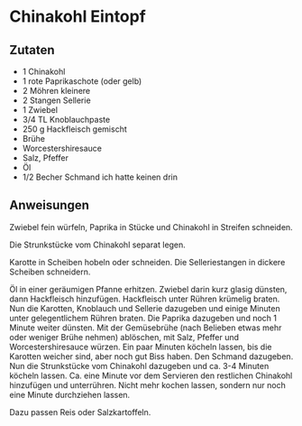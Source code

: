 # Chinakohl Eintopf


## Zutaten

- 1 Chinakohl
- 1 rote Paprikaschote (oder gelb)
- 2 Möhren kleinere
- 2 Stangen Sellerie
- 1 Zwiebel
- 3/4 TL Knoblauchpaste
- 250 g Hackfleisch gemischt
- Brühe
- Worcestershiresauce
- Salz, Pfeffer
- Öl
- 1/2 Becher Schmand ich hatte keinen drin

## Anweisungen

Zwiebel fein würfeln, Paprika in Stücke und Chinakohl in Streifen schneiden.

Die Strunkstücke vom Chinakohl separat legen.

Karotte in Scheiben hobeln oder schneiden. Die Selleriestangen in dickere Scheiben schneidern.

Öl in einer geräumigen Pfanne erhitzen. Zwiebel darin kurz glasig dünsten, dann Hackfleisch hinzufügen. Hackfleisch unter Rühren krümelig braten. Nun die Karotten, Knoblauch und Sellerie dazugeben und einige Minuten unter gelegentlichem Rühren braten. Die Paprika dazugeben und noch 1 Minute weiter dünsten. Mit der Gemüsebrühe (nach Belieben etwas mehr oder weniger Brühe nehmen) ablöschen, mit Salz, Pfeffer und Worcestershiresauce würzen. Ein paar Minuten köcheln lassen, bis die Karotten weicher sind, aber noch gut Biss haben. Den Schmand dazugeben.  Nun die Strunkstücke vom Chinakohl dazugeben und ca. 3-4 Minuten köcheln lassen.
Ca. eine Minute vor dem Servieren den restlichen Chinakohl hinzufügen und unterrühren. Nicht mehr kochen lassen, sondern nur noch eine Minute durchziehen lassen.

Dazu passen Reis oder Salzkartoffeln.
